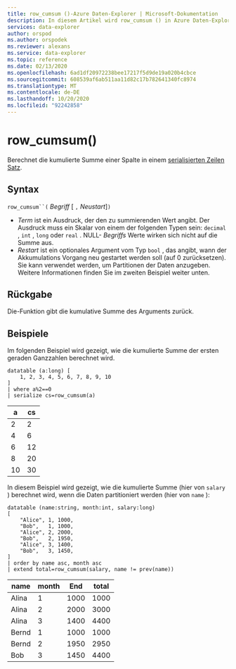 ```yaml
---
title: row_cumsum ()-Azure Daten-Explorer | Microsoft-Dokumentation
description: In diesem Artikel wird row_cumsum () in Azure Daten-Explorer beschrieben.
services: data-explorer
author: orspod
ms.author: orspodek
ms.reviewer: alexans
ms.service: data-explorer
ms.topic: reference
ms.date: 02/13/2020
ms.openlocfilehash: 6ad1df20972238bee17217f5d9de19a020b4cbce
ms.sourcegitcommit: 608539af6ab511aa11d82c17b782641340fc8974
ms.translationtype: MT
ms.contentlocale: de-DE
ms.lasthandoff: 10/20/2020
ms.locfileid: "92242858"
---
```

# <a name="row_cumsum"></a>row_cumsum()

Berechnet die kumulierte Summe einer Spalte in einem [serialisierten Zeilen Satz](./windowsfunctions.md#serialized-row-set).

## <a name="syntax"></a>Syntax

`row_cumsum``(` *Begriff* [ `,` *Neustart*]`)`

* *Term* ist ein Ausdruck, der den zu summierenden Wert angibt.
  Der Ausdruck muss ein Skalar von einem der folgenden Typen sein: `decimal` , `int` , `long` oder `real` . NULL- *Begriffs* Werte wirken sich nicht auf die Summe aus.
* *Restart* ist ein optionales Argument vom Typ `bool` , das angibt, wann der Akkumulations Vorgang neu gestartet werden soll (auf 0 zurücksetzen). Sie kann verwendet werden, um Partitionen der Daten anzugeben. Weitere Informationen finden Sie im zweiten Beispiel weiter unten.

## <a name="returns"></a>Rückgabe

Die-Funktion gibt die kumulative Summe des Arguments zurück.

## <a name="examples"></a>Beispiele

Im folgenden Beispiel wird gezeigt, wie die kumulierte Summe der ersten geraden Ganzzahlen berechnet wird.

```kusto
datatable (a:long) [
    1, 2, 3, 4, 5, 6, 7, 8, 9, 10
]
| where a%2==0
| serialize cs=row_cumsum(a)
```

a    | cs
-----|-----
2    | 2
4    | 6
6    | 12
8    | 20
10   | 30

In diesem Beispiel wird gezeigt, wie die kumulierte Summe (hier von `salary` ) berechnet wird, wenn die Daten partitioniert werden (hier von `name` ):

```kusto
datatable (name:string, month:int, salary:long)
[
    "Alice", 1, 1000,
    "Bob",   1, 1000,
    "Alice", 2, 2000,
    "Bob",   2, 1950,
    "Alice", 3, 1400,
    "Bob",   3, 1450,
]
| order by name asc, month asc
| extend total=row_cumsum(salary, name != prev(name))
```

name   | month  | End  | total
-------|--------|---------|------
Alina  | 1      | 1000    | 1000
Alina  | 2      | 2000    | 3000
Alina  | 3      | 1400    | 4400
Bernd    | 1      | 1000    | 1000
Bernd    | 2      | 1950    | 2950
Bob    | 3      | 1450    | 4400
